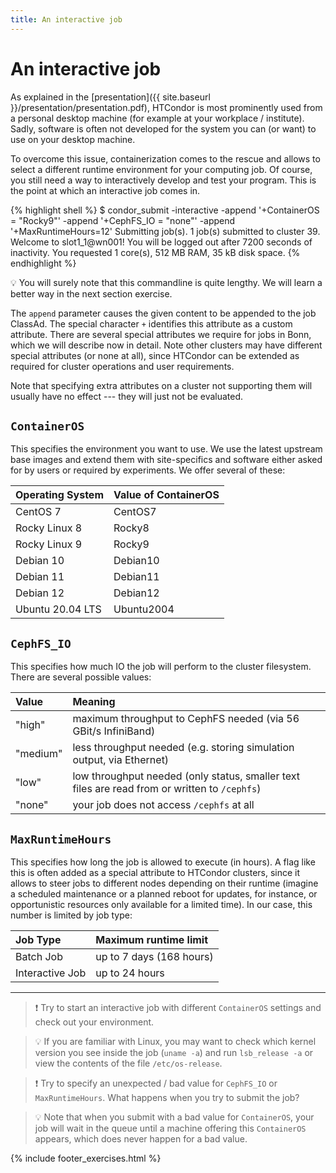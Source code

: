 ```yaml
---
title: An interactive job
---
```

# An interactive job

As explained in the [presentation]({{ site.baseurl }}/presentation/presentation.pdf), HTCondor is most prominently used from a personal desktop machine (for example at your workplace / institute). Sadly, software is often not developed for the system you can (or want) to use on your desktop machine.

To overcome this issue, containerization comes to the rescue and allows to select a different runtime environment for your computing job.
Of course, you still need a way to interactively develop and test your program. This is the point at which an interactive job comes in. 

{% highlight shell %}
$ condor_submit -interactive -append '+ContainerOS = "Rocky9"' -append '+CephFS_IO = "none"' -append '+MaxRuntimeHours=12'
Submitting job(s).
1 job(s) submitted to cluster 39.
Welcome to slot1_1@wn001!
You will be logged out after 7200 seconds of inactivity.
You requested 1 core(s), 512 MB RAM, 35 kB disk space.
{% endhighlight %}

:bulb: You will surely note that this commandline is quite lengthy. We will learn a better way in the next section exercise.

The `append` parameter causes the given content to be appended to the job ClassAd. The special character `+` identifies this attribute as a custom attribute. There are several special attributes we require for jobs in Bonn, which we will describe now in detail. Note other clusters may have different special attributes (or none at all), since HTCondor can be extended as required for cluster operations and user requirements.

Note that specifying extra attributes on a cluster not supporting them will usually have no effect --- they will just not be evaluated.

## `ContainerOS`
This specifies the environment you want to use. We use the latest upstream base images and extend them with site-specifics and software either asked for by users or required by experiments. We offer several of these:

| Operating System   | Value of ContainerOS |
|:-------------------|:---------------------|
| CentOS 7           | CentOS7              |
| Rocky Linux 8      | Rocky8               |
| Rocky Linux 9      | Rocky9               |
| Debian 10          | Debian10             |
| Debian 11          | Debian11             |
| Debian 12          | Debian12             |
| Ubuntu 20.04 LTS   | Ubuntu2004           |

## `CephFS_IO`
This specifies how much IO the job will perform to the cluster filesystem. There are several possible values:

| Value    | Meaning              |
|:---------|:----------------------------------------------------------------------|
| "high"   | maximum throughput to CephFS needed (via 56 GBit/s InfiniBand)        |
| "medium" | less throughput needed (e.g. storing simulation output, via Ethernet) |
| "low"    | low throughput needed (only status, smaller text files are read from or written to `/cephfs`) |
| "none"   |your job does not access `/cephfs` at all                              |

## `MaxRuntimeHours`
This specifies how long the job is allowed to execute (in hours). A flag like this is often added as a special attribute to HTCondor clusters, since it allows to steer jobs to different nodes depending on their runtime (imagine a scheduled maintenance or a planned reboot for updates, for instance, or opportunistic resources only available for a limited time). In our case, this number is limited by job type:

| Job Type        | Maximum runtime limit    |
|:----------------|:-------------------------|
| Batch Job       | up to 7 days (168 hours) |
| Interactive Job | up to 24 hours           |

* * *

> :exclamation: Try to start an interactive job with different `ContainerOS` settings and check out your environment.

> :bulb: If you are familiar with Linux, you may want to check which kernel version you see inside the job (`uname -a`) and run `lsb_release -a` or view the contents of the file `/etc/os-release`.

> :exclamation: Try to specify an unexpected / bad value for `CephFS_IO` or `MaxRuntimeHours`. What happens when you try to submit the job?

> :bulb: Note that when you submit with a bad value for `ContainerOS`, your job will wait in the queue until a machine offering this `ContainerOS` appears, which does never happen for a bad value.

{% include footer_exercises.html %}
